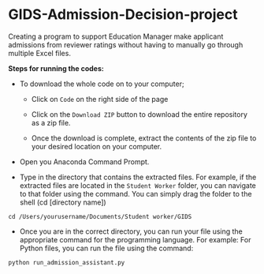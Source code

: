 # GIDS-Admission-Decision-project
Creating a program to support Education Manager make applicant admissions from reviewer ratings without having to manually go through multiple Excel files.

**Steps for running the codes:**
+ To download the whole code on to your computer;
  
  - Click on `Code` on the right side of the page
  
  - Click on the `Download ZIP` button to download the entire repository as a zip file.
 
  - Once the download is complete, extract the contents of the zip file to your desired location on your computer. 
  
+ Open you Anaconda Command Prompt.

+ Type in the directory that contains the extracted files. For example, if the extracted files are located in the `Student Worker` folder, you can navigate to that folder using the command. You can simply drag the folder to the shell (cd [directory name])
```
cd /Users/yourusername/Documents/Student worker/GIDS
```
+ Once you are in the correct directory, you can run your file using the appropriate command for the programming language. For example: For Python files, you can run the file using the command: 
```
python run_admission_assistant.py
```
